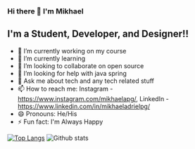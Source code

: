 ### Hi there 👋 I'm Mikhael

## I'm a Student, Developer, and Designer!!
- 🔭 I’m currently working on my course
- 🌱 I’m currently learning 
- 👯 I’m looking to collaborate on open source
- 🤔 I’m looking for help with java spring
- 💬 Ask me about tech and any tech related stuff
- 📫 How to reach me: Instagram - https://www.instagram.com/mikhaelapg/, LinkedIn - https://www.linkedin.com/in/mikhaeladrielpg/
- 😄 Pronouns: He/His
- ⚡ Fun fact: I'm Always Happy

[![Top Langs](https://github-readme-stats.vercel.app/api/top-langs/?username=mikhaelAPG&layout=compact)](https://github.com/mikhaelAPG/github-readme-stats) 
![Github stats](https://github-readme-stats.vercel.app/api?username=mikhaelAPG&theme=radical&show_icons=true&count_private=true)

